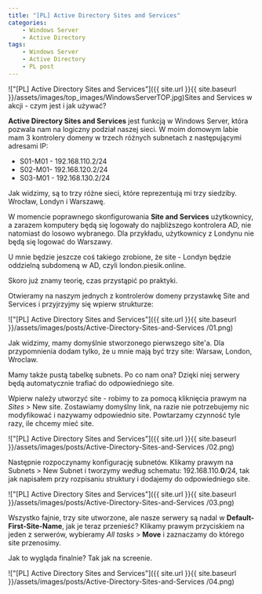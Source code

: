 ```yaml
---
title: "[PL] Active Directory Sites and Services"
categories:
    - Windows Server
    - Active Directory
tags:
    - Windows Server
    - Active Directory
    - PL post
---
```

!["[PL] Active Directory Sites and Services"]({{ site.url }}{{ site.baseurl }}/assets/images/top_images/WindowsServerTOP.jpg)Sites and Services w akcji - czym jest i jak używać?

**Active Directory Sites and Services** jest funkcją w Windows Server, która pozwala nam na logiczny podział naszej sieci. W moim domowym labie mam 3 kontrolery domeny w trzech różnych subnetach z następującymi adresami IP:

* S01-M01 - 192.168.110.2/24
* S02-M01- 192.168.120.2/24
* S03-M01 - 192.168.130.2/24

Jak widzimy, są to trzy różne sieci, które reprezentują mi trzy siedziby. Wrocław, Londyn i Warszawę. 

W momencie poprawnego skonfigurowania **Site and Services** użytkownicy, a zarazem komputery będą się logowały do najbliższego kontrolera AD, nie natomiast do losowo wybranego. Dla przykładu, użytkownicy z Londynu nie będą się logować do Warszawy. 

U mnie będzie jeszcze coś takiego zrobione, że site - Londyn będzie oddzielną subdomeną w AD, czyli london.piesik.online.

Skoro już znamy teorię, czas przystąpić po praktyki.

Otwieramy na naszym jednych z kontrolerów domeny przystawkę Site and Services i przyjrzyjmy się wpierw strukturze:

!["[PL] Active Directory Sites and Services"]({{ site.url }}{{ site.baseurl }}/assets/images/posts/Active-Directory-Sites-and-Services
/01.png)

Jak widzimy, mamy domyślnie stworzonego pierwszego site'a. Dla przypomnienia dodam tylko, że u mnie mają być trzy site: Warsaw, London, Wroclaw.

Mamy także pustą tabelkę subnets. Po co nam ona? Dzięki niej serwery będą automatycznie trafiać do odpowiedniego site.

Wpierw należy utworzyć site - robimy to za pomocą kliknięcia prawym na *Sites* > New site. Zostawiamy domyślny link, na razie nie potrzebujemy nic modyfikować i nazywamy odpowiednio site. Powtarzamy czynność tyle razy, ile chcemy mieć site.

!["[PL] Active Directory Sites and Services"]({{ site.url }}{{ site.baseurl }}/assets/images/posts/Active-Directory-Sites-and-Services
/02.png)

Następnie rozpoczynamy konfigurację subnetów. Klikamy prawym na Subnets > New Subnet i tworzymy według schematu: 192.168.110.**0**/24, tak jak napisałem przy rozpisaniu struktury i dodajemy do odpowiedniego site.

!["[PL] Active Directory Sites and Services"]({{ site.url }}{{ site.baseurl }}/assets/images/posts/Active-Directory-Sites-and-Services
/03.png)

Wszystko fajnie, trzy site utworzone, ale nasze serwery są nadal w **Default-First-Site-Name**, jak je teraz przenieść? Klikamy prawym przyciskiem na jeden z serwerów, wybieramy *All tasks* > **Move** i zaznaczamy do którego site przenosimy.

Jak to wygląda finalnie? Tak jak na screenie.

!["[PL] Active Directory Sites and Services"]({{ site.url }}{{ site.baseurl }}/assets/images/posts/Active-Directory-Sites-and-Services
/04.png)
